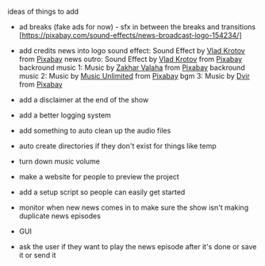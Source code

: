 ideas of things to add

- ad breaks (fake ads for now) - sfx in between the breaks and transitions [https://pixabay.com/sound-effects/news-broadcast-logo-154234/]


- add credits
news into logo sound effect: Sound Effect by <a href="https://pixabay.com/users/moodmode-33139253/?utm_source=link-attribution&utm_medium=referral&utm_campaign=music&utm_content=154245">Vlad Krotov</a> from <a href="https://pixabay.com/sound-effects//?utm_source=link-attribution&utm_medium=referral&utm_campaign=music&utm_content=154245">Pixabay</a>
news outro: Sound Effect by <a href="https://pixabay.com/users/moodmode-33139253/?utm_source=link-attribution&utm_medium=referral&utm_campaign=music&utm_content=154125">Vlad Krotov</a> from <a href="https://pixabay.com//?utm_source=link-attribution&utm_medium=referral&utm_campaign=music&utm_content=154125">Pixabay</a>
backround music 1: Music by <a href="https://pixabay.com/users/good_b_music-22836301/?utm_source=link-attribution&utm_medium=referral&utm_campaign=music&utm_content=10626">Zakhar Valaha</a> from <a href="https://pixabay.com/music//?utm_source=link-attribution&utm_medium=referral&utm_campaign=music&utm_content=10626">Pixabay</a>
backround music 2: Music by <a href="https://pixabay.com/users/music_unlimited-27600023/?utm_source=link-attribution&utm_medium=referral&utm_campaign=music&utm_content=144801">Music Unlimited</a> from <a href="https://pixabay.com/music//?utm_source=link-attribution&utm_medium=referral&utm_campaign=music&utm_content=144801">Pixabay</a>
bgm 3: Music by <a href="https://pixabay.com/users/musicinmedia-43224764/?utm_source=link-attribution&utm_medium=referral&utm_campaign=music&utm_content=259477">Dvir</a> from <a href="https://pixabay.com//?utm_source=link-attribution&utm_medium=referral&utm_campaign=music&utm_content=259477">Pixabay</a>

- add a disclaimer at the end of the show
- add a better logging system
- add something to auto clean up the audio files
- auto create directories if they don't exist for things like temp
- turn down music volume
- make a website for people to preview the project
- add a setup script so people can easily get started
- monitor when new news comes in to make sure the show isn't making duplicate news episodes
- GUI
- ask the user if they want to play the news episode after it's done or save it or send it